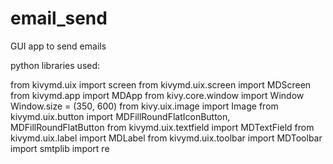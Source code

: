# email_send

GUI app to send emails

python libraries used:

from kivymd.uix import screen
from kivymd.uix.screen import MDScreen
from kivymd.app import MDApp
from kivy.core.window import Window
Window.size = (350, 600)
from kivy.uix.image import Image
from kivymd.uix.button import MDFillRoundFlatIconButton, MDFillRoundFlatButton
from kivymd.uix.textfield import MDTextField
from kivymd.uix.label import MDLabel
from kivymd.uix.toolbar import MDToolbar
import smtplib
import re

